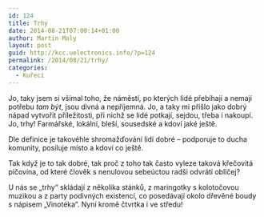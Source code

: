 ```yaml
---
id: 124
title: Trhy
date: 2014-08-21T07:00:14+01:00
author: Martin Maly
layout: post
guid: http://kcc.uelectronics.info/?p=124
permalink: /2014/08/21/trhy/
categories:
  - Kuřecí
---
```

Jo, taky jsem si všímal toho, že náměstí, po kterých lidé přebíhají a nemají potřebu _tam být_, jsou divná a nepříjemná. Jo, a taky mi přišlo jako dobrý nápad vytvořit příležitosti, při nichž se lidé potkají, sejdou, třeba i nakoupí. Jo, trhy! Farmářské, lokální, bleší, sousedské a kdoví jaké ještě.

Dle definice je takovéhle shromažďování lidí dobré &#8211; podporuje to ducha komunity, posiluje místo a kdoví co ještě.

Tak když je to tak dobré, tak proč z toho tak často vyleze taková křečovitá píčovina, od které člověk s nenulovou sebeúctou radši odvrátí obličej?

U nás se &#8222;trhy&#8220; skládají z několika stánků, z maringotky s kolotočovou muzikou a z party podivných existencí, co posedávají okolo dřevěné boudy s nápisem &#8222;Vinotéka&#8220;. Nyní kromě čtvrtka i ve středu!